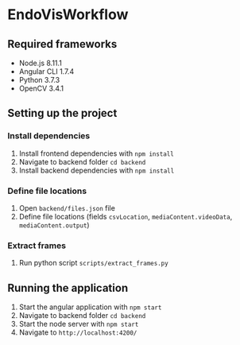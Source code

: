 # EndoVisWorkflow

## Required frameworks

- Node.js 8.11.1
- Angular CLI 1.7.4
- Python 3.7.3
- OpenCV 3.4.1

## Setting up the project

### Install dependencies

1. Install frontend dependencies with `npm install`
2. Navigate to backend folder `cd backend`
3. Install backend dependencies with `npm install`

### Define file locations

1. Open `backend/files.json` file
2. Define file locations (fields `csvLocation`, `mediaContent.videoData`, `mediaContent.output`)

### Extract frames

1. Run python script `scripts/extract_frames.py`

## Running the application

1. Start the angular application with `npm start`
2. Navigate to backend folder `cd backend`
3. Start the node server with `npm start`
4. Navigate to `http://localhost:4200/`